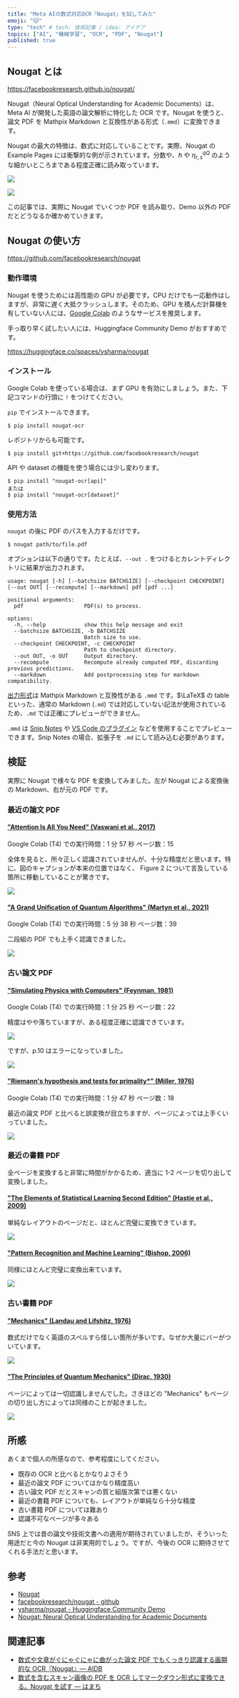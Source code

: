 ```yaml
---
title: "Meta AIの数式対応OCR『Nougat』を試してみた"
emoji: "😽"
type: "tech" # tech: 技術記事 / idea: アイデア
topics: ["AI", "機械学習", "OCR", "PDF", "Nougat"]
published: true
---
```


## Nougat とは

https://facebookresearch.github.io/nougat/

Nougat（Neural Optical Understanding for Academic Documents）は、Meta AI が開発した英語の論文解析に特化した OCR です。Nougat を使うと、論文 PDF を Mathpix Markdown と互換性がある形式（`.mmd`）に変換できます。

Nougat の最大の特徴は、数式に対応していることです。実際、Nougat の Example Pages には衝撃的な例が示されています。分数や、$\hbar$ や $\eta_{r,s}^{qQ}$ のような細かいところまである程度正確に読み取っています。

![](https://storage.googleapis.com/zenn-user-upload/99f8f4e222b3-20230907.png)

![](https://storage.googleapis.com/zenn-user-upload/7e7a8adfad4b-20230907.png)

この記事では、実際に Nougat でいくつか PDF を読み取り、Demo 以外の PDF だとどうなるか確かめていきます。

## Nougat の使い方

https://github.com/facebookresearch/nougat

### 動作環境

Nougat を使うためには高性能の GPU が必要です。CPU だけでも一応動作はしますが、非常に遅く大抵クラッシュします。そのため、GPU を積んだ計算機を有していない人には、[Google Colab](https://colab.research.google.com/) のようなサービスを推奨します。

手っ取り早く試したい人には、Huggingface Community Demo がおすすめです。

https://huggingface.co/spaces/ysharma/nougat

### インストール

Google Colab を使っている場合は、まず GPU を有効にしましょう。また、下記コマンドの行頭に `!` をつけてください。

`pip` でインストールできます。

```
$ pip install nougat-ocr
```

レポジトリからも可能です。

```
$ pip install git+https://github.com/facebookresearch/nougat
```

API や dataset の機能を使う場合には少し変わります。

```
$ pip install "nougat-ocr[api]"
または
$ pip install "nougat-ocr[dataset]"
```

### 使用方法

`nougat` の後に PDF のパスを入力するだけです。

```
$ nougat path/to/file.pdf
```

オプションは以下の通りです。たとえば、`--out .` をつけるとカレントディレクトリに結果が出力されます。

```
usage: nougat [-h] [--batchsize BATCHSIZE] [--checkpoint CHECKPOINT] [--out OUT] [--recompute] [--markdown] pdf [pdf ...]

positional arguments:
  pdf                   PDF(s) to process.

options:
  -h, --help            show this help message and exit
  --batchsize BATCHSIZE, -b BATCHSIZE
                        Batch size to use.
  --checkpoint CHECKPOINT, -c CHECKPOINT
                        Path to checkpoint directory.
  --out OUT, -o OUT     Output directory.
  --recompute           Recompute already computed PDF, discarding previous predictions.
  --markdown            Add postprocessing step for markdown compatibility.
```

[出力形式](https://github.com/Mathpix/mathpix-markdown-it)は Mathpix Markdown と互換性がある `.mmd` です。$\LaTeX$ の table といった、通常の Markdown (`.md`) では対応していない記法が使用されているため、`.md` では正確にプレビューができません。

`.mmd` は [Snip Notes](https://snip.mathpix.com/) や [VS Code のプラグイン](https://mathpix.com/docs/mathpix-markdown/how-to-mmd-vscode) などを使用することでプレビューできます。Snip Notes の場合、拡張子を `.md` にして読み込む必要があります。

## 検証

実際に Nougat で様々な PDF を変換してみました。左が Nougat による変換後の Markdown、右が元の PDF です。

### 最近の論文 PDF

#### ["Attention Is All You Need" (Vaswani et al., 2017)](https://arxiv.org/abs/1706.03762)

Google Colab (T4) での実行時間：1 分 57 秒
ページ数：15

全体を見ると、所々正しく認識されていませんが、十分な精度だと思います。特に、図のキャプションが本来の位置ではなく、 Figure 2 について言及している箇所に移動していることが驚きです。

![](https://storage.googleapis.com/zenn-user-upload/46b6aa22c7e7-20230907.png)

#### ["A Grand Unification of Quantum Algorithms" (Martyn et al., 2021)](https://arxiv.org/abs/2105.02859)

Google Colab (T4) での実行時間：5 分 38 秒
ページ数：39

二段組の PDF でも上手く認識できました。

![](https://storage.googleapis.com/zenn-user-upload/22ea35523b33-20230907.png)

### 古い論文 PDF

#### ["Simulating Physics with Computers" (Feynman, 1981)](https://s2.smu.edu/~mitch/class/5395/papers/feynman-quantum-1981.pdf)

Google Colab (T4) での実行時間：1 分 25 秒
ページ数：22

精度はやや落ちていますが、ある程度正確に認識できています。

![](https://storage.googleapis.com/zenn-user-upload/d34137bb5931-20230907.png)

ですが、p.10 はエラーになっていました。

![](https://storage.googleapis.com/zenn-user-upload/cc6a08238fec-20230907.png)

#### ["Riemann's hypothesis and tests for primality\*" (Miller, 1976)](https://www.sciencedirect.com/science/article/pii/S0022000076800438)

Google Colab (T4) での実行時間：1 分 47 秒
ページ数：18

最近の論文 PDF と比べると誤変換が目立ちますが、ページによっては上手くいっていました。

![](https://storage.googleapis.com/zenn-user-upload/9bdb21bc674c-20230907.png)

### 最近の書籍 PDF

全ページを変換すると非常に時間がかかるため、適当に 1-2 ページを切り出して変換しました。

#### ["The Elements of Statistical Learning Second Edition" (Hastie et al., 2009)](https://hastie.su.domains/ElemStatLearn/)

単純なレイアウトのページだと、ほとんど完璧に変換できています。

![](https://storage.googleapis.com/zenn-user-upload/0632d9b00677-20230907.png)

#### ["Pattern Recognition and Machine Learning" (Bishop, 2006)](https://www.microsoft.com/en-us/research/uploads/prod/2006/01/Bishop-Pattern-Recognition-and-Machine-Learning-2006.pdf)

同様にほとんど完璧に変換出来ています。

![](https://storage.googleapis.com/zenn-user-upload/0025a05c1b9a-20230907.png)

### 古い書籍 PDF

#### ["Mechanics" (Landau and Lifshitz, 1976)](https://archive.org/details/landau-and-lifshitz-physics-textbooks-series/Vol%201%20-%20Landau%2C%20Lifshitz%20-%20Mechanics%20%283rd%20ed%2C%201976%29/)

数式だけでなく英語のスペルすら怪しい箇所が多いです。なぜか大量にバーがついています。

![](https://storage.googleapis.com/zenn-user-upload/9b8f807e1764-20230907.png)

#### ["The Principles of Quantum Mechanics" (Dirac, 1930)](https://archive.org/details/principlesquantummechanics1stdirac1930/mode/1up)

ページによっては一切認識しませんでした。さきほどの "Mechanics" もページの切り出し方によっては同様のことが起きました。

![](https://storage.googleapis.com/zenn-user-upload/c9cec3d4def1-20230907.png)

## 所感

あくまで個人の所感なので、参考程度にしてください。

- 既存の OCR と比べるとかなりよさそう
- 最近の論文 PDF についてはかなり精度高い
- 古い論文 PDF だとスキャンの質と組版次第では悪くない
- 最近の書籍 PDF についても、レイアウトが単純なら十分な精度
- 古い書籍 PDF については難あり
- 認識不可なページが多々ある

SNS 上では昔の論文や技術文書への適用が期待されていましたが、そういった用途だと今の Nougat は非実用的でしょう。ですが、今後の OCR に期待させてくれる手法だと思います。

## 参考

- [Nougat](https://facebookresearch.github.io/nougat/)
- [facebookresearch/nougat - github](https://github.com/facebookresearch/nougat)
- [ysharma/nougat - Huggingface Community Demo](https://huggingface.co/spaces/ysharma/nougat)
- [Nougat: Neural Optical Understanding for Academic Documents](https://arxiv.org/abs/2308.13418)

## 関連記事

- [数式や文章がぐにゃぐにゃに曲がった論文 PDF でもくっきり認識する画期的な OCR『Nougat』― AIDB](https://aiboom.net/archives/54869)
- [数式を含むスキャン画像の PDF を OCR してマークダウン形式に変換できる。Nougat を試す ― はまち](https://note.com/hamachi_jp/n/n7f5f35b38768)
